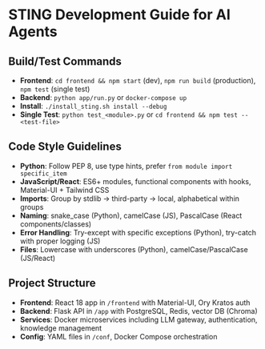 # STING Development Guide for AI Agents

## Build/Test Commands
- **Frontend**: `cd frontend && npm start` (dev), `npm run build` (production), `npm test` (single test)
- **Backend**: `python app/run.py` or `docker-compose up`
- **Install**: `./install_sting.sh install --debug`
- **Single Test**: `python test_<module>.py` or `cd frontend && npm test -- <test-file>`

## Code Style Guidelines
- **Python**: Follow PEP 8, use type hints, prefer `from module import specific_item`
- **JavaScript/React**: ES6+ modules, functional components with hooks, Material-UI + Tailwind CSS
- **Imports**: Group by stdlib → third-party → local, alphabetical within groups
- **Naming**: snake_case (Python), camelCase (JS), PascalCase (React components/classes)
- **Error Handling**: Try-except with specific exceptions (Python), try-catch with proper logging (JS)
- **Files**: Lowercase with underscores (Python), camelCase/PascalCase (JS/React)

## Project Structure
- **Frontend**: React 18 app in `/frontend` with Material-UI, Ory Kratos auth
- **Backend**: Flask API in `/app` with PostgreSQL, Redis, vector DB (Chroma)
- **Services**: Docker microservices including LLM gateway, authentication, knowledge management
- **Config**: YAML files in `/conf`, Docker Compose orchestration